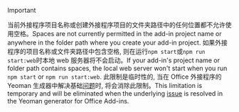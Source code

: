 > [!IMPORTANT]
> <span data-ttu-id="5bfc0-101">当前外接程序项目名称或创建外接程序项目的文件夹路径中的任何位置都不允许使用空格。</span><span class="sxs-lookup"><span data-stu-id="5bfc0-101">Spaces are not currently permitted in the add-in project name or anywhere in the folder path where you create your add-in project.</span></span> <span data-ttu-id="5bfc0-102">如果外接程序的项目名称或文件夹路径中包含空格, 则在运行`npm start`或`npm run start:web`时本地 web 服务器将不会启动。</span><span class="sxs-lookup"><span data-stu-id="5bfc0-102">If your add-in's project name or folder path contains spaces, the local web server won't start when you run `npm start` or `npm run start:web`.</span></span> <span data-ttu-id="5bfc0-103">此限制是临时性的, 当在 Office 外接程序的 Yeoman 生成器中解决基础[问题](https://github.com/OfficeDev/generator-office/issues/476)时, 将会消除此限制。</span><span class="sxs-lookup"><span data-stu-id="5bfc0-103">This limitation is temporary and will be eliminated when the underlying [issue](https://github.com/OfficeDev/generator-office/issues/476) is resolved in the Yeoman generator for Office Add-ins.</span></span>